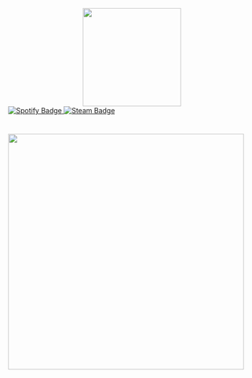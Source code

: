 <div id="header" align="center">
  <img src="https://i.giphy.com/media/v1.Y2lkPTc5MGI3NjExdXFsc293OHF5eHptbnBlZHI0Y2g3dW1kdno4eng5cnNwbmRicWFhZiZlcD12MV9pbnRlcm5hbF9naWZfYnlfaWQmY3Q9cw/WIQ0N0OUvei1OW1h9Z/giphy.gif" width="200"/>
</div>

<div id="badges">
  <a href="https://open.spotify.com/user/31iggo7awp6dcg42jtdxc3uqfyli?si=cab4cbb02f62414c">
    <img src="https://img.shields.io/badge/Spotify-green?style=for-the-badge&logo=spotify&logoColor=white" alt="Spotify Badge"/>
  </a>
  <a href="https://steamcommunity.com/profiles/76561199239735741/">
    <img src="https://img.shields.io/badge/Steam-black?style=for-the-badge&logo=steam&logoColor=white" alt="Steam Badge"/>
  </a>
</div>

<h1>
  <img src=""https://giphy.com/embed/8X0bEJWj8VcfA6T8iJ" width="480" height="480" style="" frameBorder="0" class="giphy-embed" allowFullScreen></iframe><p><a href="https://giphy.com/gifs/ghostboylives-art-ghost-boy-lives-8X0bEJWj8VcfA6T8iJ"" width="100px"/>
</h1>

